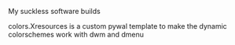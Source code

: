 My suckless software builds

colors.Xresources is a custom pywal template to make the dynamic colorschemes work with dwm and dmenu
